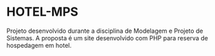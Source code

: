 # HOTEL-MPS
Projeto desenvolvido durante a disciplina de Modelagem e Projeto de Sistemas. A proposta é um site desenvolvido com PHP para reserva de hospedagem em hotel.
